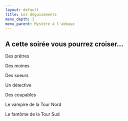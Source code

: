 ```yaml
---
layout: default
title: Les déguisements
menu_depth: 3
menu_parent: Mystère à l'abbaye
---
```


## A cette soirée vous pourrez croiser...

Des prêtres

Des moines

Des soeurs

Un détective

Des coupables

Le vampire de la Tour Nord

Le fantôme de la Tour Sud